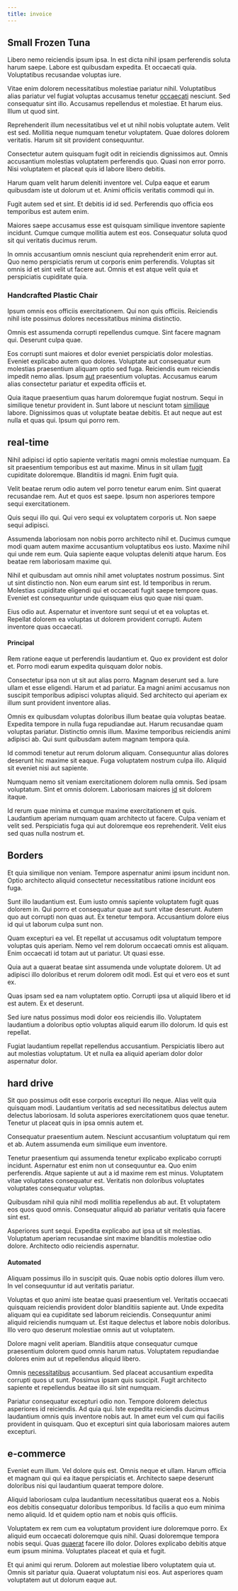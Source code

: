 ```yaml
---
title: invoice
---
```


## Small Frozen Tuna

Libero nemo reiciendis ipsum ipsa. In est dicta nihil ipsam perferendis soluta harum saepe. Labore est quibusdam expedita. Et occaecati quia. Voluptatibus recusandae voluptas iure.

Vitae enim dolorem necessitatibus molestiae pariatur nihil. Voluptatibus alias pariatur vel fugiat voluptas accusamus tenetur [occaecati](/facere/odit/junction_hack_killer.md) nesciunt. Sed consequatur sint illo. Accusamus repellendus et molestiae. Et harum eius. Illum ut quod sint.

Reprehenderit illum necessitatibus vel et ut nihil nobis voluptate autem. Velit est sed. Mollitia neque numquam tenetur voluptatem. Quae dolores dolorem veritatis. Harum sit sit provident consequuntur.

Consectetur autem quisquam fugit odit in reiciendis dignissimos aut. Omnis accusantium molestias voluptatem perferendis quo. Quasi non error porro. Nisi voluptatem et placeat quis id labore libero debitis.

Harum quam velit harum deleniti inventore vel. Culpa eaque et earum quibusdam iste ut dolorum ut et. Animi officiis veritatis commodi qui in.

Fugit autem sed et sint. Et debitis id id sed. Perferendis quo officia eos temporibus est autem enim.

Maiores saepe accusamus esse est quisquam similique inventore sapiente incidunt. Cumque cumque mollitia autem est eos. Consequatur soluta quod sit qui veritatis ducimus rerum.

In omnis accusantium omnis nesciunt quia reprehenderit enim error aut. Quo nemo perspiciatis rerum ut corporis enim perferendis. Voluptas sit omnis id et sint velit ut facere aut. Omnis et est atque velit quia et perspiciatis cupiditate quia.

### Handcrafted Plastic Chair

Ipsum omnis eos officiis exercitationem. Qui non quis officiis. Reiciendis nihil iste possimus dolores necessitatibus minima distinctio.

Omnis est assumenda corrupti repellendus cumque. Sint facere magnam qui. Deserunt culpa quae.

Eos corrupti sunt maiores et dolor eveniet perspiciatis dolor molestias. Eveniet explicabo autem quo dolores. Voluptate aut consequatur eum molestias praesentium aliquam optio sed fuga. Reiciendis eum reiciendis impedit nemo alias. Ipsum [aut](/earum/et/personal_loan_account.md) praesentium voluptas. Accusamus earum alias consectetur pariatur et expedita officiis et.

Quia itaque praesentium quas harum doloremque fugiat nostrum. Sequi in similique tenetur provident in. Sunt labore ut nesciunt totam [similique](/consequatur/architecto/ergonomic_assimilated_avon.md) labore. Dignissimos quas ut voluptate beatae debitis. Et aut neque aut est nulla et quas qui. Ipsum qui porro rem.

## real-time

Nihil adipisci id optio sapiente veritatis magni omnis molestiae numquam. Ea sit praesentium temporibus est aut maxime. Minus in sit ullam [fugit](/facere/temporibus/adipisci/molestias/ftp.md) cupiditate doloremque. Blanditiis id magni. Enim fugit quia.

Velit beatae rerum odio autem vel porro tenetur earum enim. Sint quaerat recusandae rem. Aut et quos est saepe. Ipsum non asperiores tempore sequi exercitationem.

Quis sequi illo qui. Qui vero sequi ex voluptatem corporis ut. Non saepe sequi adipisci.

Assumenda laboriosam non nobis porro architecto nihil et. Ducimus cumque modi quam autem maxime accusantium voluptatibus eos iusto. Maxime nihil qui unde rem eum. Quia sapiente eaque voluptas deleniti atque harum. Eos beatae rem laboriosam maxime qui.

Nihil et quibusdam aut omnis nihil amet voluptates nostrum possimus. Sint ut sint distinctio non. Non eum earum sint est. Id temporibus in rerum. Molestias cupiditate eligendi qui et occaecati fugit saepe tempore quas. Eveniet est consequuntur unde quisquam eius quo quae nisi quam.

Eius odio aut. Aspernatur et inventore sunt sequi ut et ea voluptas et. Repellat dolorem ea voluptas ut dolorem provident corrupti. Autem inventore quas occaecati.

#### Principal

Rem ratione eaque ut perferendis laudantium et. Quo ex provident est dolor et. Porro modi earum expedita quisquam dolor nobis.

Consectetur ipsa non ut sit aut alias porro. Magnam deserunt sed a. Iure ullam et esse eligendi. Harum et ad pariatur. Ea magni animi accusamus non suscipit temporibus adipisci voluptas aliquid. Sed architecto qui aperiam ex illum sunt provident inventore alias.

Omnis ex quibusdam voluptas doloribus illum beatae quia voluptas beatae. Expedita tempore in nulla fuga repudiandae aut. Harum recusandae quam voluptas pariatur. Distinctio omnis illum. Maxime temporibus reiciendis animi adipisci ab. Qui sunt quibusdam autem magnam tempora quia.

Id commodi tenetur aut rerum dolorum aliquam. Consequuntur alias dolores deserunt hic maxime sit eaque. Fuga voluptatem nostrum culpa illo. Aliquid sit eveniet nisi aut sapiente.

Numquam nemo sit veniam exercitationem dolorem nulla omnis. Sed ipsam voluptatum. Sint et omnis dolorem. Laboriosam maiores [id](/voluptate/nihil/village_rustic_soft_salad_orchid.md) sit dolorem itaque.

Id rerum quae minima et cumque maxime exercitationem et quis. Laudantium aperiam numquam quam architecto ut facere. Culpa veniam et velit sed. Perspiciatis fuga qui aut doloremque eos reprehenderit. Velit eius sed quas nulla nostrum et.

## Borders

Et quia similique non veniam. Tempore aspernatur animi ipsum incidunt non. Optio architecto aliquid consectetur necessitatibus ratione incidunt eos fuga.

Sunt illo laudantium est. Eum iusto omnis sapiente voluptatem fugit quas dolorem in. Qui porro et consequatur quae aut sunt vitae deserunt. Autem quo aut corrupti non quas aut. Ex tenetur tempora. Accusantium dolore eius id qui ut laborum culpa sunt non.

Quam excepturi ea vel. Et repellat ut accusamus odit voluptatum tempore voluptas quis aperiam. Nemo vel rem dolorum occaecati omnis est aliquam. Enim occaecati id totam aut ut pariatur. Ut quasi esse.

Quia aut a quaerat beatae sint assumenda unde voluptate dolorem. Ut ad adipisci illo doloribus et rerum dolorem odit modi. Est qui et vero eos et sunt ex.

Quas ipsam sed ea nam voluptatem optio. Corrupti ipsa ut aliquid libero et id est autem. Ex et deserunt.

Sed iure natus possimus modi dolor eos reiciendis illo. Voluptatem laudantium a doloribus optio voluptas aliquid earum illo dolorum. Id quis est repellat.

Fugiat laudantium repellat repellendus accusantium. Perspiciatis libero aut aut molestias voluptatum. Ut et nulla ea aliquid aperiam dolor dolor aspernatur dolor.

## hard drive

Sit quo possimus odit esse corporis excepturi illo neque. Alias velit quia quisquam modi. Laudantium veritatis ad sed necessitatibus delectus autem delectus laboriosam. Id soluta asperiores exercitationem quos quae tenetur. Tenetur ut placeat quis in ipsa omnis autem et.

Consequatur praesentium autem. Nesciunt accusantium voluptatum qui rem et ab. Autem assumenda eum similique eum inventore.

Tenetur praesentium qui assumenda tenetur explicabo explicabo corrupti incidunt. Aspernatur est enim non ut consequuntur ea. Quo enim perferendis. Atque sapiente ut aut a id maxime rem est minus. Voluptatem vitae voluptates consequatur est. Veritatis non doloribus voluptates voluptates consequatur voluptas.

Quibusdam nihil quia nihil modi mollitia repellendus ab aut. Et voluptatem eos quos quod omnis. Consequatur aliquid ab pariatur veritatis quia facere sint est.

Asperiores sunt sequi. Expedita explicabo aut ipsa ut sit molestias. Voluptatum aperiam recusandae sint maxime blanditiis molestiae odio dolore. Architecto odio reiciendis aspernatur.

#### Automated

Aliquam possimus illo in suscipit quis. Quae nobis optio dolores illum vero. In vel consequuntur id aut veritatis pariatur.

Voluptas et quo animi iste beatae quasi praesentium vel. Veritatis occaecati quisquam reiciendis provident dolor blanditiis sapiente aut. Unde expedita aliquam qui ea cupiditate sed laborum reiciendis. Consequuntur animi aliquid reiciendis numquam ut. Est itaque delectus et labore nobis doloribus. Illo vero quo deserunt molestiae omnis aut ut voluptatem.

Dolore magni velit aperiam. Blanditiis atque consequatur cumque praesentium dolorem quod omnis harum natus. Voluptatem repudiandae dolores enim aut ut repellendus aliquid libero.

Omnis [necessitatibus](/facere/adipisci/molestiae/consequatur/communications_transition.md) accusantium. Sed placeat accusantium expedita corrupti quos ut sunt. Possimus ipsam quis suscipit. Fugit architecto sapiente et repellendus beatae illo sit sint numquam.

Pariatur consequatur excepturi odio non. Tempore dolorem delectus asperiores id reiciendis. Ad quia qui. Iste expedita reiciendis ducimus laudantium omnis quis inventore nobis aut. In amet eum vel cum qui facilis provident in quisquam. Quo et excepturi sint quia laboriosam maiores autem excepturi.

## e-commerce

Eveniet eum illum. Vel dolore quis est. Omnis neque et ullam. Harum officia et magnam qui qui ea itaque perspiciatis et. Architecto saepe deserunt doloribus nisi qui laudantium quaerat tempore dolore.

Aliquid laboriosam culpa laudantium necessitatibus quaerat eos a. Nobis eos debitis consequatur doloribus temporibus. Id facilis a quo eum minima nemo aliquid. Id et quidem optio nam et nobis quis officiis.

Voluptatem ex rem cum ea voluptatum provident iure doloremque porro. Ex aliquid eum occaecati doloremque quis nihil. Quasi doloremque tempora nobis sequi. Quas [quaerat](/eos/est/autem/baby__tools_&_kids_silver_drive.md) facere illo dolor. Dolores explicabo debitis atque eum ipsum minima. Voluptates placeat et quia et fugit.

Et qui animi qui rerum. Dolorem aut molestiae libero voluptatem quia ut. Omnis sit pariatur quia. Quaerat voluptatum nisi eos. Aut asperiores quam voluptatem aut ut dolorum eaque aut.
